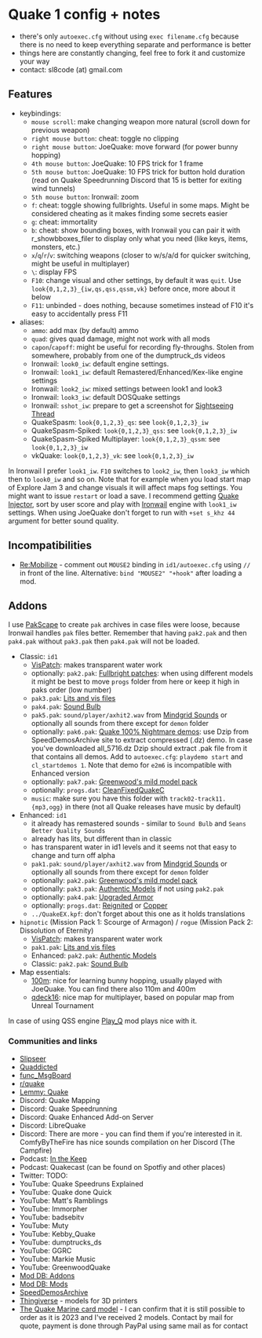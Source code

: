 # Quake 1 config + notes

- there's only `autoexec.cfg` without using `exec filename.cfg` because there is no need to keep everything separate and performance is better
- things here are constantly changing, feel free to fork it and customize your way
- contact: sl8code (at) gmail.com

## Features

- keybindings:
    - `mouse scroll`: make changing weapon more natural (scroll down for previous weapon)
    - `right mouse button`: cheat: toggle no clipping
    - `right mouse button`: JoeQuake: move forward (for power bunny hopping)
    - `4th mouse button`: JoeQuake: 10 FPS trick for 1 frame
    - `5th mouse button`: JoeQuake: 10 FPS trick for button hold duration (read on Quake Speedrunning Discord that 15 is better for exiting wind tunnels)
    - `5th mouse button`: Ironwail: zoom
    - `f`: cheat: toggle showing fullbrights. Useful in some maps. Might be considered cheating as it makes finding some secrets easier
    - `g`: cheat: immortality
    - `b`: cheat: show bounding boxes, with Ironwail you can pair it with r_showbboxes_filer to display only what you need (like keys, items, monsters, etc.)
    - `x`/`q`/`r`/`v`: switching weapons (closer to w/s/a/d for quicker switching, might be useful in multiplayer)
    - `\`: display FPS
    - `F10`: change visual and other settings, by default it was `quit`. Use `look{0,1,2,3}_{iw,qs,qss,qssm,vk}` before once, more about it below
    - `F11`: unbinded - does nothing, because sometimes instead of F10 it's easy to accidentally press F11
- aliases:
    - `ammo`: add max (by default) ammo
    - `quad`: gives quad damage, might not work with all mods
    - `capon`/`capoff`: might be useful for recording fly-throughs. Stolen from somewhere, probably from one of the dumptruck_ds videos
    - Ironwail: `look0_iw`: default engine settings.
    - Ironwail: `look1_iw`: default Remastered/Enhanced/Kex-like engine settings
    - Ironwail: `look2_iw`: mixed settings between look1 and look3
    - Ironwail: `look3_iw`: default DOSQuake settings
    - Ironwail: `sshot_iw`: prepare to get a screenshot for [Sightseeing Thread](https://www.slipseer.com/index.php?threads/sightseeing-thread.21/)
    - QuakeSpasm: `look{0,1,2,3}_qs`: see `look{0,1,2,3}_iw`
    - QuakeSpasm-Spiked: `look{0,1,2,3}_qss`: see `look{0,1,2,3}_iw`
    - QuakeSpasm-Spiked Multiplayer: `look{0,1,2,3}_qssm`: see `look{0,1,2,3}_iw`
    - vkQuake: `look{0,1,2,3}_vk`: see `look{0,1,2,3}_iw`

In Ironwail I prefer `look1_iw`. `F10` switches to `look2_iw`, then `look3_iw` which then to `look0_iw` and so on.
Note that for example when you load start map of Explore Jam 3 and change visuals it will affect maps fog settings. You might want to issue `restart` or load a save.
I recommend getting [Quake Injector](https://www.quaddicted.com/tools/quake_injector), sort by user score and play with [Ironwail](https://github.com/andrei-drexler/ironwail/releases) engine with `look1_iw` settings.
When using JoeQuake don't forget to run with `+set s_khz 44` argument for better sound quality.

## Incompatibilities

- [Re:Mobilize](https://www.slipseer.com/index.php?resources/re-mobilize.239/) - comment out `MOUSE2` binding in `id1/autoexec.cfg` using `//` in front of the line. Alternative: `bind "MOUSE2" "+hook"` after loading a mod.

## Addons

I use [PakScape](https://valvedev.info/tools/pakscape/) to create `pak` archives in case files were loose, because Ironwail handles `pak` files better. Remember that having `pak2.pak` and then `pak4.pak` without `pak3.pak` then `pak4.pak` will not be loaded.

- Classic: `id1`
    - [VisPatch](https://vispatch.sourceforge.net/): makes transparent water work
    - optionally: `pak2.pak`: [Fullbright patches](https://github.com/c-d-a/q1fbfix): when using different models it might be best to move `progs` folder from here or keep it high in paks order (low number)
    - `pak3.pak`: [Lits and vis files](https://quakewiki.org/wiki/External_Lit_And_Vis_Files)
    - `pak4.pak`: [Sound Bulb](https://www.slipseer.com/index.php?resources/quake-sound-bulb-higher-quality-audio-for-quake-1.110/)
    - `pak5.pak`: `sound/player/axhit2.wav` from [Mindgrid Sounds](https://gfx.quakeworld.nu/details/384/mindgridaudio-high-resolution-quake-1-sounds/) or optionally all sounds from there except for `demon` folder
    - optionally: `pak6.pak`: [Quake 100% Nightmare demos](https://speeddemosarchive.com/quake/): use Dzip from SpeedDemosArchive site to extract compressed (.dz) demo. In case you've downloaded all_5716.dz Dzip should extract .pak file from it that contains all demos.  Add to `autoexec.cfg`: `playdemo start` and `cl_startdemos 1`. Note that demo for `e2m6` is incompatible with Enhanced version
    - optionally: `pak7.pak`: [Greenwood's mild model pack](https://alkalinequake.wordpress.com/files-links/)
    - optionally: `progs.dat`: [CleanFixedQuakeC](https://github.com/Jason2Brownlee/QuakeCGPL)
    - `music`: make sure you have this folder with `track02-track11.{mp3,ogg}` in there (not all Quake releases have music by default)
- Enhanced: `id1`
    - it already has remastered sounds - similar to `Sound Bulb` and `Seans Better Quality Sounds`
    - already has lits, but different than in classic
    - has transparent water in id1 levels and it seems not that easy to change and turn off alpha
    - `pak1.pak`: `sound/player/axhit2.wav` from [Mindgrid Sounds](https://gfx.quakeworld.nu/details/384/mindgridaudio-high-resolution-quake-1-sounds/) or optionally all sounds from there except for `demon` folder
    - optionally: `pak2.pak`: [Greenwood's mild model pack](https://alkalinequake.wordpress.com/files-links/)
    - optionally: `pak3.pak`: [Authentic Models](https://www.moddb.com/mods/authentic-models-for-quake) if not using `pak2.pak`
    - optionally: `pak4.pak`: [Upgraded Armor](https://www.moddb.com/games/quake/addons/upgraded-armor-for-quake-1)
    - optionally: `progs.dat`: [Reignited](https://www.moddb.com/mods/quake-reignited) or [Copper](http://lunaran.com/copper/)
    - `../QuakeEX.kpf`: don't forget about this one as it holds translations
- `hipnotic` (Mission Pack 1: Scourge of Armagon) / `rogue` (Mission Pack 2: Dissolution of Eternity)
    - [VisPatch](https://vispatch.sourceforge.net/): makes transparent water work
    - `pak1.pak`: [Lits and vis files](https://quakewiki.org/wiki/External_Lit_And_Vis_Files)
    - Enhanced: `pak2.pak`: [Authentic Models](https://www.moddb.com/mods/authentic-models-for-quake)
    - Classic: `pak2.pak`: [Sound Bulb](https://www.slipseer.com/index.php?resources/quake-sound-bulb-higher-quality-audio-for-quake-1.110/)
- Map essentials:
    - [100m](https://speeddemosarchive.com/quake/contests/100m.html): nice for learning bunny hopping, usually played with JoeQuake. You can find there also 110m and 400m
    - [qdeck16](https://www.celephais.net/board/view_thread.php?id=62138): nice map for multiplayer, based on popular map from Unreal Tournament

In case of using QSS engine [Play_Q](https://www.quaddicted.com/forum/viewtopic.php?id=1018) mod plays nice with it.

### Communities and links

- [Slipseer](https://www.slipseer.com/)
- [Quaddicted](https://www.quaddicted.com/)
- [func_MsgBoard](https://www.celephais.net/board/forum.php)
- [r/quake](https://www.reddit.com/r/quake/)
- [Lemmy: Quake](https://lemmy.world/c/quake)
- Discord: Quake Mapping
- Discord: Quake Speedrunning
- Discord: Quake Enhanced Add-on Server
- Discord: LibreQuake
- Discord: There are more - you can find them if you're interested in it. ComfyByTheFire has nice sounds compilation on her Discord (The Campfire)
- Podcast: [In the Keep](https://inthekeep.com/)
- Podcast: Quakecast (can be found on Spotfiy and other places)
- Twitter: TODO:
- YouTube: Quake Speedruns Explained
- YouTube: Quake done Quick
- YouTube: Matt's Ramblings
- YouTube: Immorpher
- YouTube: badsebitv
- YouTube: Muty
- YouTube: Kebby_Quake
- YouTube: dumptrucks_ds
- YouTube: GGRC
- YouTube: Markie Music
- YouTube: GreenwoodQuake
- [Mod DB: Addons](https://www.moddb.com/games/quake/addons)
- [Mod DB: Mods](https://www.moddb.com/games/quake/mods)
- [SpeedDemosArchive](https://quake.speeddemosarchive.com/)
- [Thingiverse](https://www.thingiverse.com/search?q=quake) - models for 3D printers
- [The Quake Marine card model](http://home.clara.net/rogerpattenden/quake-marine.html) - I can confirm that it is still possible to order as it is 2023 and I've received 2 models. Contact by mail for quote, payment is done through PayPal using same mail as for contact
